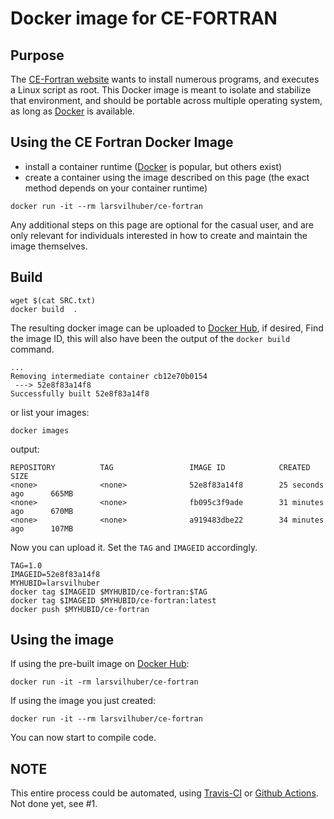# Docker image for CE-FORTRAN

## Purpose

The [CE-Fortran website](https://www.ce-fortran.com/installation-linux/) wants to install numerous programs, and executes a Linux script as root. 
This Docker image is meant to isolate and stabilize that environment, and should be portable across
multiple operating system, as long as [Docker](https://docker.com) is available.

## Using the CE Fortran Docker Image

- install a container runtime ([Docker](https://docs.docker.com/get-docker/) is popular, but others exist)
- create a container using the image described on this page (the exact method depends on your container runtime)

```
docker run -it --rm larsvilhuber/ce-fortran
```

Any additional steps on this page are optional for the casual user, and are only relevant for individuals interested in how to create and maintain the image themselves.

## Build

```
wget $(cat SRC.txt)
docker build  .
```

The resulting docker image can be uploaded to [Docker Hub](https://hub.docker.com/), if desired, Find the image ID, this will also have been the output of the `docker build` command.

```
...
Removing intermediate container cb12e70b0154
 ---> 52e8f83a14f8
Successfully built 52e8f83a14f8
```

or list your images:

```
docker images 
```
output:
```
REPOSITORY          TAG                 IMAGE ID            CREATED             SIZE
<none>              <none>              52e8f83a14f8        25 seconds ago      665MB
<none>              <none>              fb095c3f9ade        31 minutes ago      670MB
<none>              <none>              a919483dbe22        34 minutes ago      107MB
```

Now you can upload it. Set the `TAG` and `IMAGEID` accordingly.

```
TAG=1.0
IMAGEID=52e8f83a14f8
MYHUBID=larsvilhuber
docker tag $IMAGEID $MYHUBID/ce-fortran:$TAG
docker tag $IMAGEID $MYHUBID/ce-fortran:latest
docker push $MYHUBID/ce-fortran
```

## Using the image

If using the pre-built image on [Docker Hub](https://hub.docker.com/repository/docker/larsvilhuber/ce-fortran):

```
docker run -it -rm larsvilhuber/ce-fortran
```

If using the image you just created:

```
docker run -it --rm larsvilhuber/ce-fortran
```

You can now start to compile code.

## NOTE

This entire process could be automated, using [Travis-CI](https://docs.travis-ci.com/user/docker/#pushing-a-docker-image-to-a-registry) or [Github Actions](https://github.com/marketplace/actions/build-and-push-docker-images). Not done yet, see #1. 
